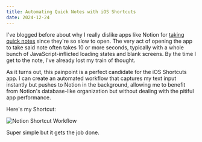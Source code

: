 ```yaml
---
title: Automating Quick Notes with iOS Shortcuts
date: 2024-12-24
---
```


I've blogged before about why I really dislike apps like Notion for
[taking quick notes](/words/2024-10-30-why-apple-notes) since they're so slow to
open. The very act of opening the app to take said note often takes 10 or more
seconds, typically with a whole bunch of JavaScript-inflicted loading states and
blank screens. By the time I get to the note, I've already lost my train of
thought.

As it turns out, this painpoint is a perfect candidate for the iOS Shortcuts
app. I can create an automated workflow that captures my text input instantly
but pushes to Notion in the background, allowing me to benefit from Notion's
database-like organization but without dealing with the pitiful app performance.

Here's my Shortcut:

![Notion Shortcut Workflow](/img/notion_shortcut.png)

Super simple but it gets the job done.
